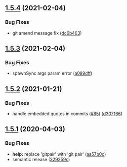 ## [1.5.4](https://github.com/bdo/gitpair/compare/v1.5.3...v1.5.4) (2021-02-04)

### Bug Fixes

- git amend message fix ([dc6b403](https://github.com/bdo/gitpair/commit/dc6b403ed9ffc0046f8d950623fab0a7813b3d7a))

## [1.5.3](https://github.com/bdo/gitpair/compare/v1.5.2...v1.5.3) (2021-02-04)

### Bug Fixes

- spawnSync args param error ([a099dff](https://github.com/bdo/gitpair/commit/a099dff91d8bc58007a26964ec93027b8504712a))

## [1.5.2](https://github.com/bdo/gitpair/compare/v1.5.1...v1.5.2) (2021-01-21)

### Bug Fixes

- handle embedded quotes in commits ([#85](https://github.com/bdo/gitpair/issues/85)) ([d307166](https://github.com/bdo/gitpair/commit/d307166112ff32952670450cb09f8c11c3e52e1c))

## [1.5.1](https://github.com/bdo/gitpair/compare/v1.5.0...v1.5.1) (2020-04-03)

### Bug Fixes

- **help:** replace 'gitpair' with 'git pair' ([aa57b0c](https://github.com/bdo/gitpair/commit/aa57b0c0ff540dd980bf7784d06e09087d3654a1))
- semantic release ([329259c](https://github.com/bdo/gitpair/commit/329259ca6cd7ac5dff0cf502e48f6ed000071d3c))
